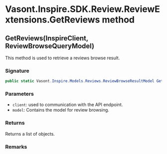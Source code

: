 # Vasont.Inspire.SDK.Review.ReviewExtensions.GetReviews method
## GetReviews(InspireClient, ReviewBrowseQueryModel)
This method is used to retrieve a reviews browse result.

### Signature
```csharp
public static Vasont.Inspire.Models.Reviews.ReviewBrowseResultModel GetReviews(InspireClient client, ReviewBrowseQueryModel model)
```
### Parameters
- `client`: used to communication with the API endpoint.
- `model`: Contains the model for review browsing.

### Returns
Returns a list of  objects.
### Remarks

